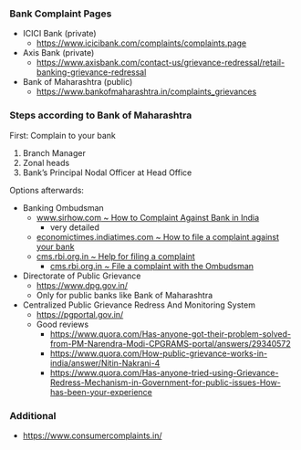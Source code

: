 ### Bank Complaint Pages
- ICICI Bank (private)
  - https://www.icicibank.com/complaints/complaints.page
- Axis Bank (private)
  - https://www.axisbank.com/contact-us/grievance-redressal/retail-banking-grievance-redressal
- Bank of Maharashtra (public)
  - https://www.bankofmaharashtra.in/complaints_grievances
  
### Steps according to Bank of Maharashtra
First: Complain to your bank
1. Branch Manager
2. Zonal heads
3. Bank’s Principal Nodal Officer at Head Office

Options afterwards:
- Banking Ombudsman
  - [www.sirhow.com ~ How to Complaint Against Bank in India](https://www.sirhow.com/complaint-against-bank/)
    - very detailed
  - [economictimes.indiatimes.com ~ How to file a complaint against your bank](https://economictimes.indiatimes.com/industry/banking/finance/banking/how-to-file-a-complaint-against-your-bank/articleshow/18088224.cms?from=mdr)
  - [cms.rbi.org.in ~ Help for filing a complaint](https://cms.rbi.org.in/cms/IndexPage.aspx?aspxerrorpath=/cms/cms/indexpage.aspx)
    - [cms.rbi.org.in ~ File a complaint with the Ombudsman](https://cms.rbi.org.in/rbi/VividFlow/run/rbi#RbiNewLayout)
- Directorate of Public Grievance
  - https://www.dpg.gov.in/
  - Only for public banks like Bank of Maharashtra
- Centralized Public Grievance Redress And Monitoring System
  - https://pgportal.gov.in/
  - Good reviews
    - https://www.quora.com/Has-anyone-got-their-problem-solved-from-PM-Narendra-Modi-CPGRAMS-portal/answers/29340572
    - https://www.quora.com/How-public-grievance-works-in-india/answer/Nitin-Nakrani-4
    - https://www.quora.com/Has-anyone-tried-using-Grievance-Redress-Mechanism-in-Government-for-public-issues-How-has-been-your-experience
    
### Additional
- https://www.consumercomplaints.in/
   
